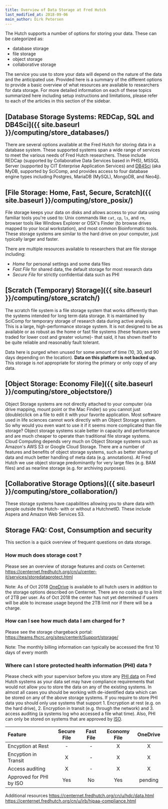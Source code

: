 ```yaml
---
title: Overview of Data Storage at Fred Hutch
last_modified_at: 2018-09-06
main_author: Dirk Petersen
---
```


The Hutch supports a number of options for storing your data. These can be categorized as:

 - database storage
 - file storage
 - object storage
 - collaborative storage

The service you use to store your data will depend on the nature of the data and the anticipated use. Provided here is a summary of the different options to provide a basic overview of what resources are available to researchers for data storage. For more detailed information on each of these topics summarized here including setup instructions and limitations, please refer to each of the articles in this section of the sidebar.  

## [Database Storage Systems: REDCap, SQL and DB4Sci]({{ site.baseurl }}/computing/store_databases/)

There are several options available at the Fred Hutch for storing data in a database system.  These supported systems span a wide range of services to meet the various needs of Fred Hutch researchers.  These include REDCap (supported by Collaborative Data Services based in PHS), MSSQL Server (supported by CIT Enterprise Application Services) and [DB4Sci](https://mydb.fredhutch.org/) (aka MyDB, supported by SciComp, and provides access to four database engine types including Postgres, MariaDB (MySQL), MongoDB, and Neo4j).  


## [File Storage: Home, Fast, Secure, Scratch]({{ site.baseurl }}/computing/store_posix/)

File storage keeps your data on disks and allows access to your data using familiar tools you're used to: Unix commands like `cat`, `cp`, `ls`, and `rm`,  browser tools like Windows Explorer or OSX's Finder (to browse drives mapped to your local workstation), and most common Bioinformatic tools. These storage systems are similar to the hard drive on your computer, just typically larger and faster.

There are multiple resources available to researchers that are file storage including:

- _Home_ for personal settings and some data files
- _Fast File_ for shared data, the default storage for most research data
- _Secure File_ for strictly confidential data such as PHI


## [Scratch (Temporary) Storage]({{ site.baseurl }}/computing/store_scratch/)

The scratch file system is a file storage system that works differently than the systems intended for long term data storage. It is maintained by SciComp for temporary storage of research data during active analysis.  This is a large, high-performance storage system.  It is not designed to be as available or as robust as the home or fast file systems (these features were traded for lower cost and greater volume)- that said, it has shown itself to be quite reliable and reasonably fault tolerant.

Data here is purged when unused for some amount of time (10, 30, and 90 days depending on the location).  **Data on this platform is not backed up.**  This storage is _not_ appropriate for storing the primary or only copy of any data.


## [Object Storage: Economy File]({{ site.baseurl }}/computing/store_objectstore/)

Object Storage systems are not directly attached to your computer (via drive mapping, mount point or the Mac Finder) so you cannot just (double)click on a file to edit it with your favorite application. Most software used in life sciences cannot work directly with an Object Storage system. So why would you even want to use it if it seems more complicated than file storage? Object storage systems scale better in capacity and performance and are much cheaper to operate than traditional file storage systems. Cloud Computing depends very much on Object Storage systems such as Amazon's AWS S3 or Google Cloud Storage. There are a number of features and benefits of object storage systems, such as better sharing of data and much better handling of meta data (e.g. annotations). At Fred Hutch we use object storage predominantly for very large files (e.g. BAM files) and as nearline storage (e.g. for archiving purposes).

## [Collaborative Storage Options]({{ site.baseurl }}/computing/store_collaboration/)

These storage systems have capabilities allowing you to share data with people outside the Hutch- with or without a HutchnetID.  These include Aspera and Amazon Web Services S3.  

## Storage FAQ: Cost, Consumption and security

This section is a quick overview of frequent questions on data storage.  

### How much does storage cost ?

Please see an overview of storage features and costs on Centernet:
https://centernet.fredhutch.org/cn/u/center-it/services/storedataprotect.html

Note: As of Oct 2018 [OneDrive](https://centernet.fredhutch.org/cn/u/center-it/help-desk/onedrive-getting-started.html) is available to all hutch users in addition to the storage options described on Centernet. There are no costs up to a limit of 2TB per user. As of Oct 2018 the center has not yet determined if users will be able to increase usage beyond the 2TB limit nor if there will be a charge.

### How can I see how much data I am charged for ?

Please see the storage chargeback portal: 
https://teams.fhcrc.org/sites/centerit/Support/storage/

Note: The monthly billing information can typically be accessed the first 10 days of every month 

### Where can I store protected health information (PHI) data ?

Please check with your supervisor before you store any [PHI data](https://cphs.berkeley.edu/hipaa/hipaa18.html) on Fred Hutch systems as your data set may have compliance requirements that would not allow you to store the data on any of the existing systems. In almost all cases you should be working with de-identified data which can be stored on any of the above storage systems. If you require to store PHI data you should only use systems that support 1. Encryption at rest (e.g. on the hard drive), 2. Encryption in transit (e.g. through the network) and 3. access auditing (a systems log who accessed a file what time). Also, PHI can only be stored on systems that are approved by [ISO](https://centernet.fredhutch.org/cn/u/center-it/iso.html). 


|  Feature 	| Secure File	| Fast File | Economy File |  OneDrive 	|
|:-	|:-:	|:-:	|:-:	|:-:	|
|  Encyption at Rest 	|   -	|   -	|   X	|   X	|
|  Encyption in Transit	|   	X|   -	|   X	|   X	|
|  Access auditing 	|   X	|   -	|   X	|   X 	|
|  Approved for PHI by ISO 	|   Yes	|   No	|   Yes	|   pending	|


Additional resources
https://centernet.fredhutch.org/cn/u/hdc/data.html
https://centernet.fredhutch.org/cn/u/irb/hipaa-compliance.html
